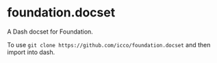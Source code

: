 # foundation.docset

A Dash docset for Foundation.

To use `git clone https://github.com/icco/foundation.docset` and then import into dash.
